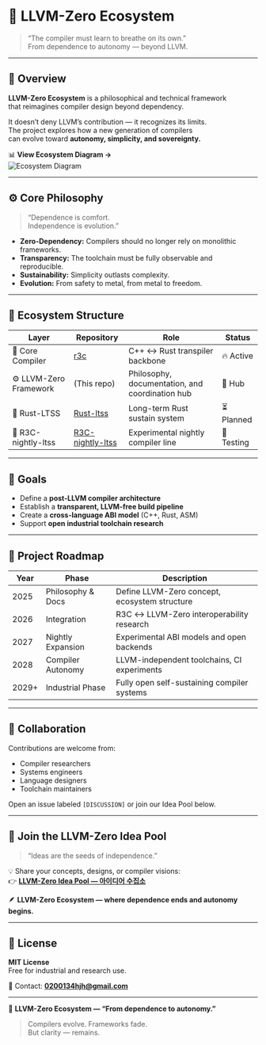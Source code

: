 # 🧩 LLVM-Zero Ecosystem  
> “The compiler must learn to breathe on its own.”  
> From dependence to autonomy — beyond LLVM.

---

## 🧭 Overview
**LLVM-Zero Ecosystem** is a philosophical and technical framework  
that reimagines compiler design beyond dependency.

It doesn’t deny LLVM’s contribution — it recognizes its limits.  
The project explores how a new generation of compilers  
can evolve toward **autonomy, simplicity, and sovereignty.**

📊 **View Ecosystem Diagram →**  
![Ecosystem Diagram](docs/diagram.png)

---

## ⚙️ Core Philosophy
> “Dependence is comfort.  
> Independence is evolution.”

- **Zero-Dependency:** Compilers should no longer rely on monolithic frameworks.  
- **Transparency:** The toolchain must be fully observable and reproducible.  
- **Sustainability:** Simplicity outlasts complexity.  
- **Evolution:** From safety to metal, from metal to freedom.

---

## 🧩 Ecosystem Structure
| Layer | Repository | Role | Status |
|--------|-------------|------|--------|
| 🧱 Core Compiler | [r3c](https://github.com/0200134/r3c) | C++ ↔ Rust transpiler backbone | 🔥 Active |
| ⚙️ LLVM-Zero Framework | (This repo) | Philosophy, documentation, and coordination hub | 🧭 Hub |
| 🦀 Rust-LTSS | [Rust-ltss](https://github.com/0200134/Rust-ltss) | Long-term Rust sustain system | ⏳ Planned |
| 🧩 R3C-nightly-ltss | [R3C-nightly-ltss](https://github.com/0200134/R3C-nightly-ltss) | Experimental nightly compiler line | 🧪 Testing |

---

## 🧾 Goals
- Define a **post-LLVM compiler architecture**  
- Establish a **transparent, LLVM-free build pipeline**  
- Create a **cross-language ABI model** (C++, Rust, ASM)  
- Support **open industrial toolchain research**

---

## 📅 Project Roadmap
| Year | Phase | Description |
|------|--------|-------------|
| 2025 | Philosophy & Docs | Define LLVM-Zero concept, ecosystem structure |
| 2026 | Integration | R3C ↔ LLVM-Zero interoperability research |
| 2027 | Nightly Expansion | Experimental ABI models and open backends |
| 2028 | Compiler Autonomy | LLVM-independent toolchains, CI experiments |
| 2029+ | Industrial Phase | Fully open self-sustaining compiler systems |

---

## 🤝 Collaboration
Contributions are welcome from:
- Compiler researchers  
- Systems engineers  
- Language designers  
- Toolchain maintainers  

Open an issue labeled `[DISCUSSION]` or join our Idea Pool below.

---

## 🧠 Join the LLVM-Zero Idea Pool
> “Ideas are the seeds of independence.”

💡 Share your concepts, designs, or compiler visions:  
👉 [**LLVM-Zero Idea Pool — 아이디어 수집소**](https://github.com/0200134/LLVM-zero-ecosystem/discussions)

🪶 **LLVM-Zero Ecosystem — where dependence ends and autonomy begins.**

---

## 📜 License
**MIT License**  
Free for industrial and research use.

📧 Contact: **0200134hjh@gmail.com**

---

🧩 **LLVM-Zero Ecosystem — “From dependence to autonomy.”**  
> Compilers evolve. Frameworks fade.  
> But clarity — remains.
